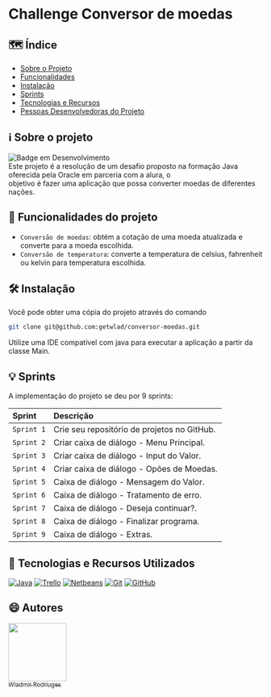# Challenge Conversor de moedas

## :world_map: Índice

- [Sobre o Projeto](#information_source-sobre-o-projeto)
- [Funcionalidades](#hammer-funcionalidades-do-projeto)
- [Instalação](#hammer_and_wrench-instalação)
- [Sprints](#bulb-sprints)
- [Tecnologias e Recursos](#open_book-tecnologias-e-recursos-utilizados)
- [Pessoas Desenvolvedoras do Projeto](#smile-autores)
## :information_source: Sobre o projeto
![Badge em Desenvolvimento](http://img.shields.io/static/v1?label=STATUS&message=CONCLUÍDO&color=GREEN&style=for-the-badge)<br>
Este projeto é a resolução de um desafio proposto na formação Java oferecida pela Oracle em parceria com a alura, o <br>
objetivo é fazer uma aplicação que possa converter moedas de diferentes nações.

## :hammer: Funcionalidades do projeto

- `Conversão de moedas`: obtém a cotação de uma moeda atualizada e converte para a moeda escolhida.
- `Conversão de temperatura`: converte a temperatura de celsius, fahrenheit ou kelvin para temperatura escolhida. 

## :hammer_and_wrench: Instalação
Você pode obter uma cópia do projeto através do comando
```bash
git clone git@github.com:getwlad/conversor-moedas.git
```
Utilize uma IDE compatível com java para executar a aplicação a partir da classe Main.

## :bulb: Sprints

A implementação do projeto se deu por 9 sprints:

| Sprint     | Descrição                                                          |
| :--------- | :----------------------------------------------------------------- |
| `Sprint 1` | Crie seu repositório de projetos no GitHub.                               |
| `Sprint 2` | Criar caixa de diálogo - Menu Principal.                      |
| `Sprint 3` | Criar caixa de diálogo - Input do Valor.                                       |
| `Sprint 4` | Criar caixa de diálogo - Opões de Moedas.    |
| `Sprint 5` | Caixa de diálogo - Mensagem do Valor. |
| `Sprint 6` | Caixa de diálogo - Tratamento de erro. |
| `Sprint 7` | Caixa de diálogo - Deseja continuar?. |
| `Sprint 8` | Caixa de diálogo - Finalizar programa. |
| `Sprint 9` | Caixa de diálogo - Extras. |

## :open_book: Tecnologias e Recursos Utilizados

[![Java](https://img.shields.io/badge/Java-ED8B00?style=for-the-badge&logo=openjdk&logoColor=white)](https://www.java.com/pt-BR/)
[![Trello](https://img.shields.io/badge/Trello-0052CC?style=for-the-badge&logo=trello&logoColor=white)](https://trello.com/)
[![Netbeans](https://img.shields.io/badge/apache%20netbeans-1B6AC6?style=for-the-badge&logo=apache%20netbeans%20IDE&logoColor=white)](https://netbeans.apache.org/download/index.html)
[![Git](https://img.shields.io/badge/GIT-E44C30?&style=for-the-badge&logo=git&logoColor=white)](https://git-scm.com/doc)
[![GitHub](https://img.shields.io/badge/GitHub-100000?&style=for-the-badge&logo=github&logoColor=white)](https://github.com/)

## :smile: Autores
[<img loading="lazy" src="https://avatars.githubusercontent.com/u/102919718?v=4" width=115><br><sub>Wladmir Rodriuges</sub>](https://github.com/getwlad) 
